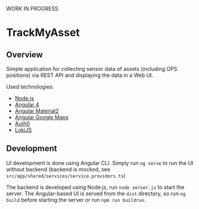 WORK IN PROGRESS

# TrackMyAsset

## Overview
Simple application for collecting sensor data of assets (including GPS positions) via REST API and displaying the data in a Web UI.

Used technologies:
* [Node.js](https://nodejs.org/en/)
* [Angular 4](https://angular.io/)
* [Angular Material2](https://github.com/angular/material2) 
* [Angular Google Maps](https://angular-maps.com/)
* [Auth0](https://auth0.com/)
* [LokiJS](http://lokijs.org/#/)

## Development

UI development is done using Angular CLI. Simply run `ng serve` to run the UI without backend (backend is mocked, see `src/app/shared/services/service.providers.ts`)

The backend is developed using Node.js, run `node server.js` to start the server. The Angular-based UI is served from the `dist` directory, so run `ng build` before starting the server or run `npm run buildrun`.
